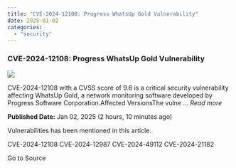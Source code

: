 ```yaml
---
title: "CVE-2024-12108: Progress WhatsUp Gold Vulnerability"
date: 2025-01-02
categories: 
  - "security"
---
```


### CVE-2024-12108: Progress WhatsUp Gold Vulnerability

![](https://upload.cvefeed.io/news/21967/thumbnail.jpg)

CVE-2024-12108 with a CVSS score of 9.6 is a critical security vulnerability affecting WhatsUp Gold, a network monitoring software developed by Progress Software Corporation.Affected VersionsThe vulne ... _Read more_

**Published Date:** Jan 02, 2025 (2 hours, 10 minutes ago)

Vulnerabilities has been mentioned in this article.

CVE-2024-12108 CVE-2024-12987 CVE-2024-49112 CVE-2024-21182

Go to Source
